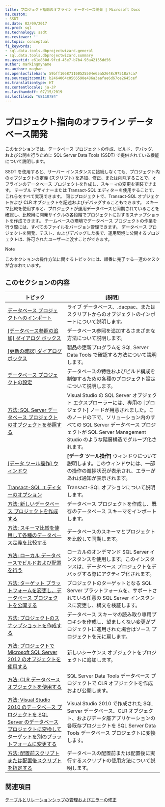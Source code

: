```yaml
---
title: プロジェクト指向のオフライン データベース開発 | Microsoft Docs
ms.custom:
- SSDT
ms.date: 02/09/2017
ms.prod: sql
ms.technology: ssdt
ms.reviewer: ''
ms.topic: conceptual
f1_keywords:
- sql.data.tools.dbprojectwizard.general
- sql.data.tools.dbprojectwizard.summary
ms.assetid: e61e830d-9fcd-45e7-b7b4-93a42155dd56
author: markingmyname
ms.author: maghan
ms.openlocfilehash: 59bff166871160525504e65a52648c97518a7ca7
ms.sourcegitcommit: b2464064c0566590e486a3aafae6d67ce2645cef
ms.translationtype: HT
ms.contentlocale: ja-JP
ms.lasthandoff: 07/15/2019
ms.locfileid: "68110784"
---
```

# <a name="project-oriented-offline-database-development"></a>プロジェクト指向のオフライン データベース開発
このセクションでは、データベース プロジェクトの作成、ビルド、デバッグ、および公開を行うために SQL Server Data Tools (SSDT) で提供されている機能について説明します。  
  
SSDT を使用すると、サーバー インスタンスに接続しなくても、プロジェクト内のオブジェクトの定義 (スクリプト) を追加、修正、または削除することで、オフラインのデータベース プロジェクトを作成し、スキーマの変更を実装できます。 テーブル デザイナーまたは Transact\-SQL エディターを使用することで、これらをすべて実現できます。 同じプロジェクトで、Transact\-SQL オブジェクトおよび CLR オブジェクトを記述およびデバッグすることもできます。 スキーマ比較を使用すると、プロジェクトが運用データベースと同期されていることを確認し、比較用に開発サイクルの各段階でプロジェクトに対するスナップショットを作成できます。 チームベースの環境でデータベース プロジェクトの作業を行う際には、すべてのファイルをバージョン管理できます。 データベース プロジェクトを開発、テスト、およびデバッグした後で、運用環境に公開するプロジェクトは、許可されたユーザーに渡すことができます。  
  
> [!NOTE]  
> このセクションの操作方法に関するトピックには、順番に完了する一連のタスクが含まれています。  
  
## <a name="in-this-section"></a>このセクションの内容  
  
|トピック|[説明]|  
|---------|---------------|  
|[データベース プロジェクトへのインポート](../ssdt/import-into-a-database-project.md)|ライブ データベース、.dacpac、またはスクリプトからのオブジェクトのインポートについて説明します。|  
|[[データベース参照の追加] ダイアログ ボックス](../ssdt/add-database-reference-dialog-box.md)|データベース参照を追加するさまざまな方法について説明します。|  
|[[更新の確認] ダイアログ ボックス](../ssdt/check-for-updates-dialog-box.md)|製品の更新プログラムを SQL Server Data Tools で確認する方法について説明します。|  
|[データベース プロジェクトの設定](../ssdt/database-project-settings.md)|データベースの特性およびビルド構成を制御するための各種のプロジェクト設定について説明します。|  
|[方法: SQL Server データベース プロジェクトのオブジェクトを参照する](../ssdt/how-to-browse-objects-in-a-sql-server-database-project.md)|Visual Studio の SQL Server オブジェクト エクスプローラーには、専用の [プロジェクト] ノードが用意されました。このノードの下で、ソリューション内のすべての SQL Server データベース プロジェクトが SQL Server Management Studio のような階層構造でグループ化されます。|  
|[[データ ツール操作] ウィンドウ](../ssdt/data-tools-operations-window.md)|**[データ ツール操作]** ウィンドウについて説明します。このウィンドウには、一部の操作の進捗状況が表示され、エラーがあれば通知が表示されます。|  
|[Transact-SQL エディターのオプション](../ssdt/transact-sql-editor-options.md)|Transact\-SQL オプションについて説明します。|  
|[方法: 新しいデータベース プロジェクトを作成する](../ssdt/how-to-create-a-new-database-project.md)|データベース プロジェクトを作成し、既存のデータベース スキーマをインポートします。|  
|[方法: スキーマ比較を使用して各種のデータベース定義を比較する](../ssdt/how-to-use-schema-compare-to-compare-different-database-definitions.md)|データベースのスキーマとプロジェクトを比較して同期します。|  
|[方法: ローカル データベースでビルドおよび配置を行う](../ssdt/how-to-build-and-deploy-to-a-local-database.md)|ローカルのオンデマンド SQL Server インスタンスを使用します。このインスタンスは、データベース プロジェクトをデバッグする際にアクティブ化されます。|  
|[方法: ターゲット プラットフォームを変更し、データベース プロジェクトを公開する](../ssdt/how-to-change-target-platform-and-publish-a-database-project.md)|プロジェクトのターゲットとなる SQL Server プラットフォームを、サポートされている任意の SQL Server インスタンスに変更し、構文を検証します。|  
|[方法: プロジェクトのスナップショットを作成する](../ssdt/how-to-create-a-snapshot-of-a-project.md)|データベース スキーマの読み取り専用プロキシを作成し、望ましくない変更がプロジェクトに適用された場合はソース プロジェクトを元に戻します。|  
|[方法: プロジェクトで Microsoft SQL Server 2012 のオブジェクトを使用する](../ssdt/how-to-use-microsoft-sql-server-2012-objects-in-your-project.md)|新しいシーケンス オブジェクトをプロジェクトに追加します。|  
|[方法: CLR データベース オブジェクトを使用する](../ssdt/how-to-work-with-clr-database-objects.md)|SQL Server Data Tools データベース プロジェクトで CLR オブジェクトを作成および公開します。|  
|[方法: Visual Studio 2010 のデータベース プロジェクトを SQL Server のデータベース プロジェクトに変換してターゲットを別のプラットフォームに変更する](../ssdt/how-to-convert-visual-studio-2010-database-projects-to-ssql-server-projects.md)|Visual Studio 2010 で作成された SQL Server データベース、CLR オブジェクト、およびデータ層アプリケーションの各既存プロジェクトを SQL Server Data Tools データベース プロジェクトに変換します。|  
|[方法: 配置前スクリプトまたは配置後スクリプトを指定する](../ssdt/how-to-specify-predeployment-or-postdeployment-scripts.md)|データベースの配置前または配置後に実行するスクリプトの使用方法について説明します。|  
  
## <a name="related-sections"></a>関連項目  
[テーブルとリレーションシップの管理およびエラーの修正](../ssdt/manage-tables-relationships-and-fix-errors.md)  
  
